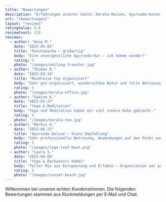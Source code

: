 ```yaml
---
title: "Bewertungen"
description: "Erfahrungen unserer Gäste: Kerala-Reisen, Ayurveda-Kuren, Yoga-Retreats und Rundreisen."
url: "/bewertungen/"
layout: "reviews"
ratingValue: 4.8
reviewCount: 128
reviews:
  - author: "Anna M."
    date: "2025-05-02"
    title: "Panchakarma – großartig"
    body: "Eine unvergessliche Ayurveda-Kur – ich komme wieder!"
    rating: 5
    photo: "/images/smiling-traveler.jpg"
  - author: "Thomas B."
    date: "2025-03-18"
    title: "Rundreise top organisiert"
    body: "Sehr gut organisiert, wunderschöne Natur und tolle Betreuung."
    rating: 5
    photo: "/images/kerala-office.jpg"
  - author: "Sabine K."
    date: "2025-01-27"
    title: "Yoga & Meditation"
    body: "Yoga und Meditation haben mir viel innere Ruhe gebracht."
    rating: 4
    photo: "/images/kerala-tea.jpg"
  - author: "Markus H."
    date: "2025-06-22"
    title: "Ayurveda Deluxe – klare Empfehlung"
    body: "Sehr professionelle Betreuung, Anwendungen auf den Punkt und super Küche."
    rating: 5
    photo: "/images/logo-leaf-boat.png"
  - author: "Laura S."
    date: "2025-04-09"
    title: "Yoga & Backwaters Kombi"
    body: "Toller Mix aus Entspannung und Erleben – Organisation war perfekt."
    rating: 5
    photo: "/images/sunset-beach.jpg"
---
```


Willkommen bei unseren echten Kundenstimmen. Die folgenden Bewertungen stammen aus Rückmeldungen per E‑Mail und Chat.

